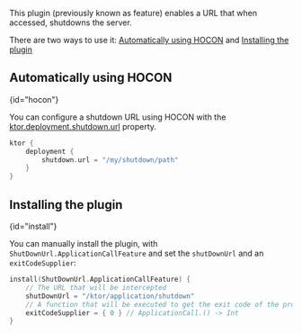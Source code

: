 [//]: # (title: Shutdown URL)

<include src="lib.md" include-id="outdated_warning"/>

This plugin (previously known as feature) enables a URL that when accessed, shutdowns the server.

There are two ways to use it: [Automatically using HOCON](#hocon) and [Installing the plugin](#install)



## Automatically using HOCON
{id="hocon"}

You can configure a shutdown URL using HOCON with the 
[ktor.deployment.shutdown.url](Configurations.xml#predefined-properties) property.

```kotlin
ktor {
    deployment {
        shutdown.url = "/my/shutdown/path"
    }
}
```

## Installing the plugin
{id="install"}

You can manually install the plugin, with `ShutDownUrl.ApplicationCallFeature` and set the `shutDownUrl` and an `exitCodeSupplier`:

```kotlin
install(ShutDownUrl.ApplicationCallFeature) {
    // The URL that will be intercepted
    shutDownUrl = "/ktor/application/shutdown"
    // A function that will be executed to get the exit code of the process
    exitCodeSupplier = { 0 } // ApplicationCall.() -> Int
}
```